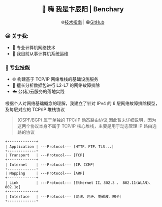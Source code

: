 <h2 align="center">👋 嗨 我是卞辰阳 | Benchary</h2>
<p align="center">
  🌐<a href="https://kaokit.com/">技术指南</a> | 
  😀<a href="https://github.com/Benchary">GitHub</a> 
</p>
  
<!--
**beercrab/beercrab** is a ✨ _special_ ✨ repository because its `README.md` (this file) appears on your GitHub profile.
-->

### 😀 关于我:

- 🔭 专业计算机网络技术
- 💼 我目前从事计算机系统运维


### 🧰 专业技能

- 🌐 构建基于 TCP/IP 网络堆栈的基础设施服务
- 🔎 擅长分析数据包进行 L2-L7 的网络故障排除
- ☁️ 公(私)云服务的落地实践

根据个人对网络基础概念的理解，我建立了针对 IPv4 的 6 层网络故障排除模型，及每层对应的 TCP/IP 堆栈协议

> (OSPF/BGP) 属于单独的 TPC/IP 动态路由协议,因此暂未详细说明，因为这两个协议本身不属于 TCP/IP 核心堆栈，主要是用于动态管理 IP 路由选路的协议

```
+-------------+
| Application | ---Protocol--- [HTTP、FTP、TLS...]
+-------------+
| Transport   | ---Protocol--- [TCP]
+-------------+
| Internet    | ---Protocol--- [IP、ICMP]
+-------------+
| Mapping     | ---Protocol--- [ARP]
+-------------+ 
| Link        | ---Protocol--- [Ethernet II、802.3 、 802.11(WLAN)、802.1q] 
+-------------+
| Interface   | ---Protocol--- [网线、光纤、电磁波、网卡]
+-------------+                            
```























